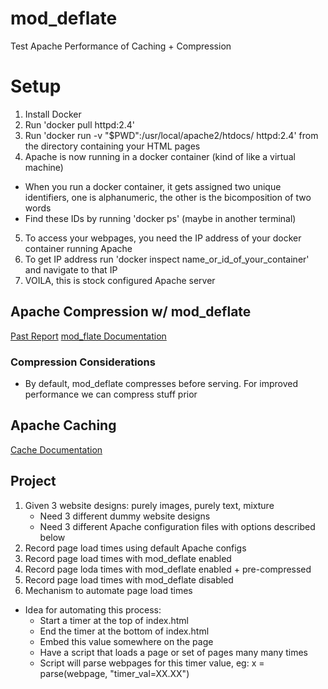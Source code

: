 # mod_deflate
Test Apache Performance of Caching + Compression
# Setup
1. Install Docker
2. Run 'docker pull httpd:2.4'
3. Run 'docker run  -v "$PWD":/usr/local/apache2/htdocs/ httpd:2.4' from the directory containing your HTML pages
4. Apache is now running in a docker container (kind of like a virtual machine)
* When you run a docker container, it gets assigned two unique identifiers, one is alphanumeric, the other is the bicomposition of two words
* Find these IDs by running 'docker ps' (maybe in another terminal)
5. To access your webpages, you need the IP address of your docker container running Apache
6. To get IP address run 'docker inspect name_or_id_of_your_container' and navigate to that IP
7. VOILA, this is stock configured Apache server


## Apache Compression w/ mod_deflate
[Past Report](http://www.webperformance.com/library/reports/moddeflate/)
[mod_flate Documentation](http://httpd.apache.org/docs/current/mod/mod_deflate.html)

### Compression Considerations
* By default, mod_deflate compresses before serving. For improved performance we can compress stuff prior

## Apache Caching
[Cache Documentation](https://httpd.apache.org/docs/2.4/caching.html)

## Project
1. Given 3 website designs: purely images, purely text, mixture
    * Need 3 different dummy website designs
    * Need 3 different Apache configuration files with options described below
2. Record page load times using default Apache configs
3. Record page load times with mod_deflate enabled
4. Record page loda times with mod_deflate enabled + pre-compressed
5. Record page load times with mod_deflate disabled
6. Mechanism to automate page load times
* Idea for automating this process:
  * Start a timer at the top of index.html
  * End the timer at the bottom of index.html
  * Embed this value somewhere on the page
  * Have a script that loads a page or set of pages many many times
  * Script will parse webpages for this timer value, eg: x = parse(webpage, "timer_val=XX.XX")
